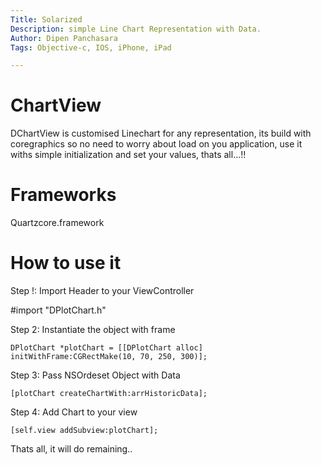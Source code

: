 ```yaml
---
Title: Solarized
Description: simple Line Chart Representation with Data.
Author: Dipen Panchasara
Tags: Objective-c, IOS, iPhone, iPad

---
```


ChartView
=========
DChartView is customised Linechart for any representation,
its build with coregraphics so no need to worry about load on you application, 
use it withs simple initialization and set your values, thats all...!!

Frameworks
=========
Quartzcore.framework

How to use it
==================
Step !: Import Header to your ViewController

#import "DPlotChart.h"

Step 2: Instantiate the object with frame

    DPlotChart *plotChart = [[DPlotChart alloc] initWithFrame:CGRectMake(10, 70, 250, 300)];

Step 3: Pass NSOrdeset Object with Data

    [plotChart createChartWith:arrHistoricData];

Step 4: Add Chart to your view

    [self.view addSubview:plotChart];

Thats all, it will do remaining..
